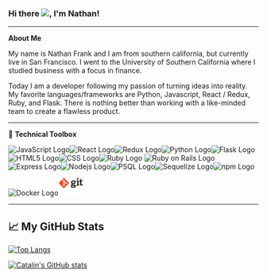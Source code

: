 ### Hi there <img src="https://raw.githubusercontent.com/MartinHeinz/MartinHeinz/master/wave.gif" width="30px">, I'm Nathan!
---
**About Me**

My name is Nathan Frank and I am from southern california, but currently live in San Francisco. I went to the University of Southern California where I studied business with a focus in finance.

Today I am a developer following my passion of turning ideas into reality. My favorite languages/frameworks are Python, Javascript, React / Redux, Ruby, and Flask. There is nothing better than working with a like-minded team to create a flawless product.

---
🧰  **Technical Toolbox**

<img src="https://cdn.worldvectorlogo.com/logos/javascript.svg" alt="JavaScript Logo" width="50" height="50"/><img src="https://cdn.worldvectorlogo.com/logos/react-2.svg" alt="React Logo" width="50" height="50"/><img src="https://cdn.worldvectorlogo.com/logos/redux.svg" alt="Redux Logo" width="50" height="50"/><img src="https://cdn.worldvectorlogo.com/logos/python-5.svg" alt="Python Logo" width="50" height="50"/><img src="https://cdn.worldvectorlogo.com/logos/flask.svg" alt="Flask Logo" width="50" height="50"/><img src="https://cdn.worldvectorlogo.com/logos/html5-2.svg" alt="HTML5 Logo" width="50" height="50"/><img src="https://cdn.worldvectorlogo.com/logos/css3.svg" alt="CSS Logo" width="50" height="50"/><img src="https://cdn.worldvectorlogo.com/logos/ruby.svg" alt="Ruby Logo" width="50" height="50"/>
<img src="https://cdn.worldvectorlogo.com/logos/rails-1.svg" alt="Ruby on Rails Logo" width="50" height="50"/><img src="https://cdn.worldvectorlogo.com/logos/express-109.svg" alt="Express Logo" width="50" height="50"/><img src="https://cdn.worldvectorlogo.com/logos/nodejs-2.svg" alt="Nodejs Logo" width="50" height="50"/><img src="https://cdn.worldvectorlogo.com/logos/postgresql.svg" alt="PSQL Logo" width="50" height="50"/><img src="https://cdn.worldvectorlogo.com/logos/sequelize.svg" alt="Sequelize Logo" width="50" height="50"/><img src="https://cdn.worldvectorlogo.com/logos/npm.svg" alt="npm Logo" width="50" height="50"/><img src="https://cdn.worldvectorlogo.com/logos/docker.svg" alt="Docker Logo" width="50" height="50"/><img src="https://raw.githubusercontent.com/devicons/devicon/7a4ca8aa871d6dca81691e018d31eed89cb70a76/icons/git/git-original-wordmark.svg" alt="Git Logo" width="50" height="50"/>

---
## &#x1f4c8; My GitHub Stats

[![Top Langs](https://github-readme-stats.vercel.app/api/top-langs/?username=NathanFrank285&langs_count=7&theme=gruvbox&layout=compact)](https://github.com/anuraghazra/github-readme-stats)

[![Catalin's GitHub stats](https://github-readme-stats.vercel.app/api?username=NathanFrank285&hide=issues,contribs&theme=gruvbox)](https://github.com/anuraghazra/github-readme-stats)

<!--
**NathanFrank285/NathanFrank285** is a ✨ _special_ ✨ repository because its `README.md` (this file) appears on your GitHub profile.

Here are some ideas to get you started:

- 🔭 I’m currently working on ...
- 🌱 I’m currently learning ...
- 👯 I’m looking to collaborate on ...
- 🤔 I’m looking for help with ...
- 💬 Ask me about ...
- 📫 How to reach me: ...
- 😄 Pronouns: ...
- ⚡ Fun fact: ...
-->
